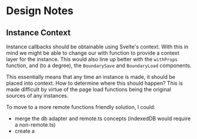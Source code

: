 # Design Notes

## Instance Context

Instance callbacks should be obtainable using Svelte's context. With this in mind we might be able to change our with function to provide a context layer for the instance. This would also line up better with the `withProps` function, and (to a degree), the `BoundarySave` and `BoundaryLoad` components.

This essentially means that any time an instance is made, it should be placed into context. How to determine where this should happen? This is made difficult by virtue of the page load functions being the original sources of any instances.

To move to a more remote functions friendly solution, I could:

- merge the db adapter and remote.ts concepts (indexedDB would require a non-remote.ts)
- create a
